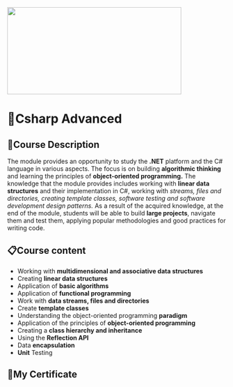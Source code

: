 <img src= "https://upload.wikimedia.org/wikipedia/commons/5/55/Software-University-Logo-blue-horizontal.png" width="400" height="200">

### <h1> 📌Csharp Advanced </h1>
### <h2> 📑Course Description </h2>
The module provides an opportunity to study the **.NET** platform and the C# language in various aspects. 
The focus is on building **algorithmic thinking** and learning the principles of **object-oriented programming.**
The knowledge that the module provides includes working with **linear data structures** and their implementation in C#, working with *streams, files and directories,
creating template classes, software testing and software development design patterns.*
As a result of the acquired knowledge, at the end of the module, students will be able to build **large projects**, navigate them and test them, 
applying popular methodologies and good practices for writing code.


### <h2> 📋Course content </h2>
- Working with **multidimensional and associative data structures**
- Creating **linear data structures**
- Application of **basic algorithms**
- Application of **functional programming**
- Work with **data streams, files and directories**
- Create **template classes**
- Understanding the object-oriented programming **paradigm**
- Application of the principles of **object-oriented programming**
- Creating a **class hierarchy and inheritance**
- Using the **Reflection API**
- Data **encapsulation**
- **Unit** Testing
### <h2> 📸My Certificate</h2>
